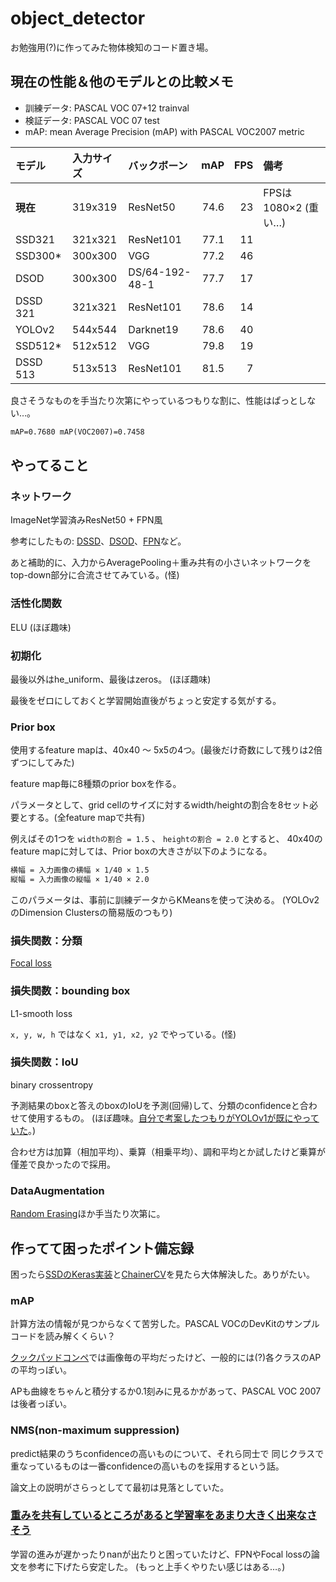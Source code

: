 # object_detector

お勉強用(?)に作ってみた物体検知のコード置き場。

## 現在の性能＆他のモデルとの比較メモ

- 訓練データ: PASCAL VOC 07+12 trainval
- 検証データ: PASCAL VOC 07 test
- mAP: mean Average Precision (mAP) with PASCAL VOC2007 metric

|モデル  |入力サイズ|バックボーン  |mAP |FPS |備考                 |
|:-------|:---------|:-------------|---:|---:|:--------------------|
|**現在**|319x319   |ResNet50      |74.6|  23|FPSは1080×2 (重い…)|
|SSD321  |321x321   |ResNet101     |77.1|  11|                     |
|SSD300* |300x300   |VGG           |77.2|  46|                     |
|DSOD    |300x300   |DS/64-192-48-1|77.7|  17|                     |
|DSSD 321|321x321   |ResNet101     |78.6|  14|                     |
|YOLOv2  |544x544   |Darknet19     |78.6|  40|                     |
|SSD512* |512x512   |VGG           |79.8|  19|                     |
|DSSD 513|513x513   |ResNet101     |81.5|   7|                     |

良さそうなものを手当たり次第にやっているつもりな割に、性能はぱっとしない…。

```txt
mAP=0.7680 mAP(VOC2007)=0.7458
```

## やってること

### ネットワーク

ImageNet学習済みResNet50 + FPN風

参考にしたもの: [DSSD](https://arxiv.org/abs/1701.06659)、[DSOD](https://arxiv.org/abs/1708.01241)、[FPN](https://arxiv.org/abs/1612.03144)など。

あと補助的に、入力からAveragePooling＋重み共有の小さいネットワークをtop-down部分に合流させてみている。(怪)

### 活性化関数

ELU (ほぼ趣味)

### 初期化

最後以外はhe_uniform、最後はzeros。 (ほぼ趣味)

最後をゼロにしておくと学習開始直後がちょっと安定する気がする。

### Prior box

使用するfeature mapは、40x40 ～ 5x5の4つ。(最後だけ奇数にして残りは2倍ずつにしてみた)

feature map毎に8種類のprior boxを作る。

パラメータとして、grid cellのサイズに対するwidth/heightの割合を8セット必要とする。(全feature mapで共有)

例えばその1つを `widthの割合 = 1.5` 、 `heightの割合 = 2.0` とすると、
40x40のfeature mapに対しては、Prior boxの大きさが以下のようになる。

```txt
横幅 = 入力画像の横幅 × 1/40 × 1.5
縦幅 = 入力画像の縦幅 × 1/40 × 2.0
```

このパラメータは、事前に訓練データからKMeansを使って決める。
(YOLOv2のDimension Clustersの簡易版のつもり)

### 損失関数：分類

[Focal loss](https://arxiv.org/abs/1708.02002)

### 損失関数：bounding box

L1-smooth loss

`x, y, w, h` ではなく `x1, y1, x2, y2` でやっている。(怪)

### 損失関数：IoU

binary crossentropy

予測結果のboxと答えのboxのIoUを予測(回帰)して、分類のconfidenceと合わせて使用するもの。
(ほぼ趣味。[自分で考案したつもりがYOLOv1が既にやっていた](https://twitter.com/ak11/status/917901136782278656)。)

合わせ方は加算（相加平均）、乗算（相乗平均）、調和平均とか試したけど乗算が僅差で良かったので採用。

### DataAugmentation

[Random Erasing](https://arxiv.org/abs/1708.04896)ほか手当たり次第に。

## 作ってて困ったポイント備忘録

困ったら[SSDのKeras実装](https://github.com/rykov8/ssd_keras)と[ChainerCV](https://github.com/chainer/chainercv)を見たら大体解決した。ありがたい。

### mAP

計算方法の情報が見つからなくて苦労した。PASCAL VOCのDevKitのサンプルコードを読み解くくらい？

[クックパッドコンペ](https://deepanalytics.jp/contents/cookpad_dtc_tutorial)では画像毎の平均だったけど、一般的には(?)各クラスのAPの平均っぽい。

APも曲線をちゃんと積分するか0.1刻みに見るかがあって、PASCAL VOC 2007は後者っぽい。

### NMS(non-maximum suppression)

predict結果のうちconfidenceの高いものについて、それら同士で
同じクラスで重なっているものは一番confidenceの高いものを採用するという話。

論文上の説明がさらっとしてて最初は見落としていた。

### [重みを共有しているところがあると学習率をあまり大きく出来なさそう](https://twitter.com/ak11/status/916282847047983104)

学習の進みが遅かったりnanが出たりと困っていたけど、FPNやFocal lossの論文を参考に下げたら安定した。
(もっと上手くやりたい感じはある…。)
